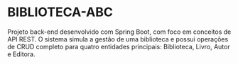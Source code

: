 # BIBLIOTECA-ABC
Projeto back-end desenvolvido com Spring Boot, com foco em conceitos de API REST. O sistema simula a gestão de uma biblioteca e possui operações de CRUD completo para quatro entidades principais: Biblioteca, Livro, Autor e Editora.
